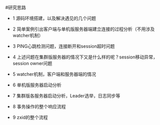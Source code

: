 #研究思路

-	1 源码环境搭建，以及解决遇见的几个问题
-	2 简单案例引出客户端与单机版服务器端建立连接的过程分析（不用涉及watcher机制）
-	3 PING心跳检测问题，连接断开和session超时问题
-	4 上述问题在集群版服务器的情况下又是什么样的呢？session移动异常，session owner问题


-	5 watcher机制，客户端和服务器端的情况


-	6 单机版服务器启动分析
-	7 集群版各服务器启动分析，Leader选举，日志同步等


-	8 事务操作的整个响应流程

-	9 zxid的整个流程
